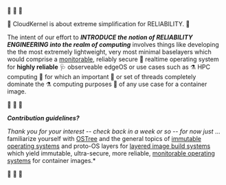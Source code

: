 :construction:   :construction:   :construction: 

:rotating_light: CloudKernel is about extreme simplification for RELIABILITY. :rotating_light:

The intent of our effort to ***INTRODUCE the notion of RELIABILITY ENGINEERING into the realm of computing*** involves things like developing the the most extremely lightweight, very most minimal baselayers which would comprise a [monitorable]((https://arxiv.org/search/?query=%22monitorability%22+%22operating+system%22&searchtype=all&abstracts=show&order=-announced_date_first&size=200)), reliably secure :closed_lock_with_key: realtime operating system for **highly reliable** :stethoscope: observeable edgeOS or use cases such as :alembic: HPC computing :test_tube: for which an important :thread: or set of threads completely dominate the :alembic: computing purposes :test_tube: of any use case for a container image.

:construction:   :construction:   :construction: 

***Contribution guidelines?*** 

*Thank you for your interest -- check back in a week or so -- for now just* ... familiarize yourself with [OSTree](https://ostreedev.github.io/ostree/) and the general topics of [immutable operating systems](https://docs.fedoraproject.org/en-US/fedora-coreos/) and proto-OS layers for [layered image build systems](https://docs.pagure.org/releng/layered_image_build_service.html) which yield immutable, ultra-secure, more reliable, [monitorable operating systems](https://arxiv.org/search/?query=%22monitorability%22+%22operating+system%22&searchtype=all&abstracts=show&order=-announced_date_first&size=200) for container images.*

:construction:   :construction:   :construction: 
